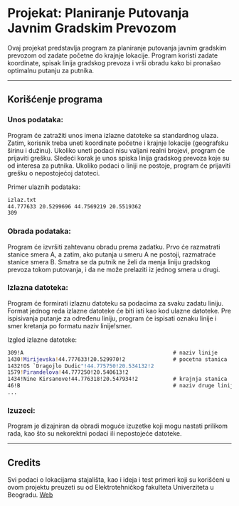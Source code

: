 # Projekat: Planiranje Putovanja Javnim Gradskim Prevozom
Ovaj projekat predstavlja program za planiranje putovanja javnim gradskim prevozom od zadate početne do krajnje lokacije. Program koristi zadate koordinate, spisak linija gradskog prevoza i vrši obradu kako bi pronašao optimalnu putanju za putnika.

---

## Korišćenje programa
### Unos podataka:

Program će zatražiti unos imena izlazne datoteke sa standardnog ulaza.
Zatim, korisnik treba uneti koordinate početne i krajnje lokacije (geografsku širinu i dužinu). Ukoliko uneti podaci nisu valjani realni brojevi, program će prijaviti grešku.
Sledeći korak je unos spiska linija gradskog prevoza koje su od interesa za putnika. Ukoliko podaci o liniji ne postoje, program će prijaviti grešku o nepostojećoj datoteci.

Primer ulaznih podataka:
```bash
izlaz.txt
44.777633 20.5299696 44.7569219 20.5519362 
309
```


### Obrada podataka:

Program će izvršiti zahtevanu obradu prema zadatku. Prvo će razmatrati stanice smera A, a zatim, ako putanja u smeru A ne postoji, razmatraće stanice smera B.
Smatra se da putnik ne želi da menja liniju gradskog prevoza tokom putovanja, i da ne može prelaziti iz jednog smera u drugi.

### Izlazna datoteka:

Program će formirati izlaznu datoteku sa podacima za svaku zadatu liniju. Format jednog reda izlazne datoteke će biti isti kao kod ulazne datoteke.
Pre ispisivanja putanje za određenu liniju, program će ispisati oznaku linije i smer kretanja po formatu naziv linije!smer.

Izgled izlazne datoteke:

```bat
309!A                                               # naziv linije
1430!Mirijevska!44.777633!20.529970!2               # pocetna stanica
1432!OS `Dragojlo Dudic"!44.775750!20.534132!2
1579!Pirandelova!44.777250!20.540613!2
1434!Nine Kirsanove!44.776318!20.547934!2           # krajnja stanica
46!B                                                # naziv druge linije
...
```

### Izuzeci:

Program je dizajniran da obradi moguće izuzetke koji mogu nastati prilikom rada, kao što su nekorektni podaci ili nepostojeće datoteke.

---

## Credits
Svi podaci o lokacijama stajališta, kao i ideja i test primeri koji su korišćeni u ovom projektu preuzeti su od Elektrotehničkog fakulteta Univerziteta u Beogradu.
[Web](https://www.etf.bg.ac.rs)